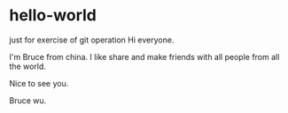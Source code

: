 # hello-world
just for exercise of git operation
Hi everyone.

I'm Bruce from china. I like share and make friends with all people from all the world.

Nice to see you.


  Bruce wu.
